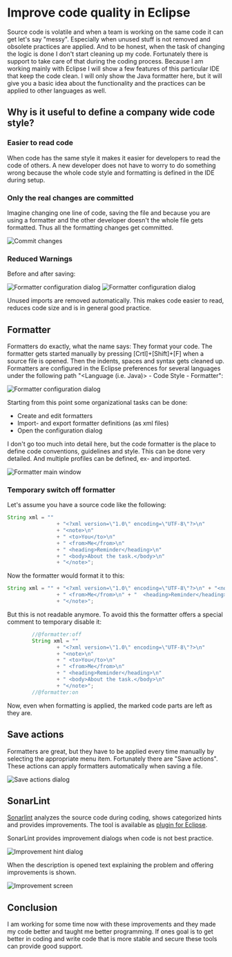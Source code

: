 # Improve code quality in Eclipse

Source code is volatile and when a team is working on the same code it can get let's say "messy". Especially when unused stuff is not removed and obsolete practices are applied. And to be honest, when the task of changing the logic is done I don't start cleaning up my code. Fortunately there is support to take care of that during the coding process. Because I am working mainly with Eclipse I will show a few features of this particular IDE that keep the code clean. I will only show the Java formatter here, but it will give you a basic idea about the functionality and the practices can be applied to other languages as well.

## Why is it useful to define a company wide code style?

### Easier to read code

When code has the same style it makes it easier for developers to read the code of others. A new developer does not have to worry to do something wrong because the whole code style and formatting is defined in the IDE during setup.

### Only the real changes are committed

Imagine changing one line of code, saving the file and because you are using a formatter and the other developer doesn't the whole file gets formatted. Thus all the formatting changes get committed.

![Commit changes](reasoning1.png)

### Reduced Warnings

Before and after saving:

![Formatter configuration dialog](formatter1.png) ![Formatter configuration dialog](formatter2.png)

Unused imports are removed automatically. This makes code easier to read, reduces code size and is in general good practice.

## Formatter

Formatters do exactly, what the name says: They format your code. The formatter gets started manually by pressing [Crtl]+[Shift]+[F] when a source file is opened. Then the indents, spaces and syntax gets cleaned up. Formatters are configured in the Eclipse preferences for several languages under the following path "<Language (i.e. Java)> - Code Style - Formatter":

![Formatter configuration dialog](formatter3.png)

Starting from this point some organizational tasks can be done:

* Create and edit formatters
* Import- and export formatter definitions (as xml files)
* Open the configuration dialog

I don't go too much into detail here, but the code formatter is the place to define code conventions, guidelines and style. This can be done very detailed. And multiple profiles can be defined, ex- and imported.

![Formatter main window](formatter4.png)

### Temporary switch off formatter

Let's assume you have a source code like the following:

```java
String xml = ""
				+ "<?xml version=\"1.0\" encoding=\"UTF-8\"?>\n"
				+ "<note>\n"
				+ "	<to>You</to>\n"
				+ "	<from>Me</from>\n"
				+ "	<heading>Reminder</heading>\n"
				+ "	<body>About the task.</body>\n"
				+ "</note>";
```

Now the formatter would format it to this:

```java
String xml = "" + "<?xml version=\"1.0\" encoding=\"UTF-8\"?>\n" + "<note>\n" + "	<to>You</to>\n"
				+ "	<from>Me</from>\n" + "	<heading>Reminder</heading>\n" + "	<body>About the task.</body>\n"
				+ "</note>";
```

But this is not readable anymore. To avoid this the formatter offers a special comment to temporary disable it:

```Java
		//@formatter:off
		String xml = ""
				+ "<?xml version=\"1.0\" encoding=\"UTF-8\"?>\n"
				+ "<note>\n"
				+ "	<to>You</to>\n"
				+ "	<from>Me</from>\n"
				+ "	<heading>Reminder</heading>\n"
				+ "	<body>About the task.</body>\n"
				+ "</note>";
		//@formatter:on
```

Now, even when formatting is applied, the marked code parts are left as they are.
## Save actions

Formatters are great, but they have to be applied every time manually by selecting the appropriate menu item. Fortunately there are "Save actions". These actions can apply formatters automatically when saving a file.

![Save actions dialog](saveactions1.png)

## SonarLint

[Sonarlint](https://www.sonarlint.org) analyzes the source code during coding, shows categorized hints and provides improvements. The tool is available as [plugin for Eclipse](https://marketplace.eclipse.org/content/sonarlint).

SonarLint provides improvement dialogs when code is not best practice.

![Improvement hint dialog](sonarlint1.png)

When the description is opened text explaining the problem and offering improvements is shown.

![Improvement screen](sonarlint2.png)

## Conclusion

I am working for some time now with these improvements and they made my code better and taught me better programming. If ones goal is to get better in coding and write code that is more stable and secure these tools can provide good support.
